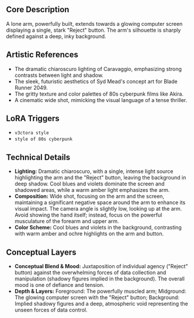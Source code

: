 ## Core Description

A lone arm, powerfully built, extends towards a glowing computer screen displaying a single, stark "Reject" button. The arm's silhouette is sharply defined against a deep, inky background.


## Artistic References

*   The dramatic chiaroscuro lighting of Caravaggio, emphasizing strong contrasts between light and shadow.
*   The sleek, futuristic aesthetics of Syd Mead's concept art for Blade Runner 2049.
*   The gritty texture and color palettes of 80s cyberpunk films like Akira.
*   A cinematic wide shot, mimicking the visual language of a tense thriller.


## LoRA Triggers

*   `v3ctora style`
*   `style of 80s cyberpunk`


## Technical Details

*   **Lighting:** Dramatic chiaroscuro, with a single, intense light source highlighting the arm and the "Reject" button, leaving the background in deep shadow. Cool blues and violets dominate the screen and shadowed areas, while a warm amber light emphasizes the arm.
*   **Composition:** Wide shot, focusing on the arm and the screen, maintaining a significant negative space around the arm to enhance its visual impact.  The camera angle is slightly low, looking up at the arm.  Avoid showing the hand itself; instead, focus on the powerful musculature of the forearm and upper arm.
*   **Color Scheme:** Cool blues and violets in the background, contrasting with warm amber and ochre highlights on the arm and button.


## Conceptual Layers

*   **Conceptual Blend & Mood:** Juxtaposition of individual agency ("Reject" button) against the overwhelming forces of data collection and manipulation (shadowy figures implied in the background).  The overall mood is one of defiance and tension.
*   **Depth & Layers:** Foreground: The powerfully muscled arm; Midground: The glowing computer screen with the "Reject" button; Background: Implied shadowy figures and a deep, atmospheric void representing the unseen forces of data control.
